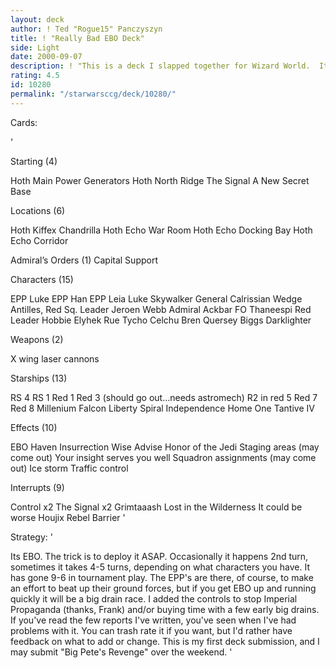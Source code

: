 ```yaml
---
layout: deck
author: ! Ted "Rogue15" Panczyszyn
title: ! "Really Bad EBO Deck"
side: Light
date: 2000-09-07
description: ! "This is a deck I slapped together for Wizard World.  It is not that bad, but it needs some fine tuning."
rating: 4.5
id: 10280
permalink: "/starwarsccg/deck/10280/"
---
```

Cards: 

'

Starting (4)

Hoth  Main Power Generators
Hoth  North Ridge
The Signal
A New Secret Base

Locations (6)

Hoth
Kiffex
Chandrilla
Hoth  Echo War Room
Hoth  Echo Docking Bay
Hoth  Echo Corridor

Admiral’s Orders (1)  Capital Support

Characters (15)

EPP Luke
EPP Han
EPP Leia
Luke Skywalker
General Calrissian
Wedge Antilles, Red Sq. Leader
Jeroen Webb
Admiral Ackbar
FO Thaneespi
Red Leader
Hobbie
Elyhek Rue
Tycho Celchu
Bren Quersey
Biggs Darklighter

Weapons (2)

X wing laser cannons

Starships (13)

RS 4
RS 1
Red 1
Red 3 (should go out…needs astromech)
R2 in red 5
Red 7
Red 8
Millenium Falcon
Liberty
Spiral
Independence
Home One
Tantive IV

Effects (10)

EBO
Haven
Insurrection
Wise Advise
Honor of the Jedi
Staging areas (may come out)
Your insight serves you well
Squadron assignments (may come out)
Ice storm
Traffic control

Interrupts (9)

Control x2
The Signal x2
Grimtaaash
Lost in the Wilderness
It could be worse
Houjix
Rebel Barrier
'

Strategy: '

Its EBO.  The trick is to deploy it ASAP.  Occasionally it happens 2nd turn, sometimes it takes 4-5 turns, depending on what characters you have.  It has gone 9-6 in tournament play.  The EPP's are there, of course, to make an effort to beat up their ground forces, but if you get EBO up and running quickly it will be a big drain race.  I added the controls to stop Imperial Propaganda (thanks, Frank) and/or buying time with a few early big drains.  If you've read the few reports I've written, you've seen when I've had problems with it.  You can trash rate it if you want, but I'd rather have feedback on what to add or change.  This is my first deck submission, and I may submit "Big Pete's Revenge" over the weekend.  '
